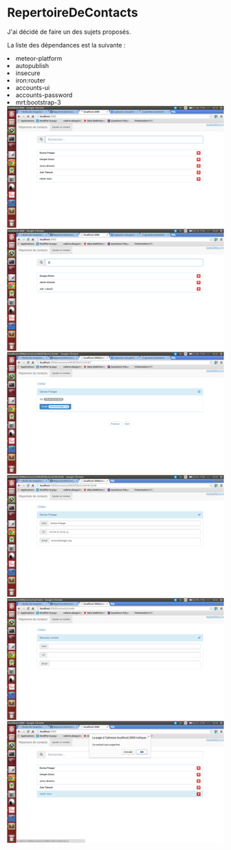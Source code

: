 # RepertoireDeContacts

J'ai décidé de faire un des sujets proposés.

La liste des dépendances est la suivante :
<li>meteor-platform</li>
<li>autopublish</li>
<li>insecure</li>
<li>iron:router</li>
<li>accounts-ui</li>
<li>accounts-password</li>
<li>mrt:bootstrap-3</li>

<img src="client/public/images/Screenshot01.png">
<img src="client/public/images/Screenshot02.png">
<img src="client/public/images/Screenshot03.png">
<img src="client/public/images/Screenshot04.png">
<img src="client/public/images/Screenshot05.png">
<img src="client/public/images/Screenshot06.png">